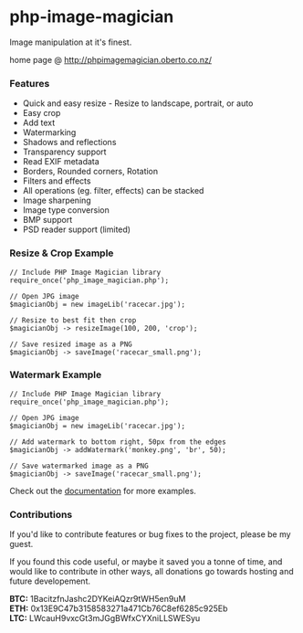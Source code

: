 # php-image-magician


Image manipulation at it's finest.

home page @ http://phpimagemagician.oberto.co.nz/


### Features
* Quick and easy resize - Resize to landscape, portrait, or auto
* Easy crop
* Add text
* Watermarking
* Shadows and reflections
* Transparency support
* Read EXIF metadata
* Borders, Rounded corners, Rotation
* Filters and effects
* All operations (eg. filter, effects) can be stacked
* Image sharpening
* Image type conversion
* BMP support
* PSD reader support (limited)


### Resize &amp; Crop Example
						
    // Include PHP Image Magician library
    require_once('php_image_magician.php');

    // Open JPG image
    $magicianObj = new imageLib('racecar.jpg');

    // Resize to best fit then crop
    $magicianObj -> resizeImage(100, 200, 'crop');

    // Save resized image as a PNG
    $magicianObj -> saveImage('racecar_small.png');
			
      

### Watermark Example

    // Include PHP Image Magician library
    require_once('php_image_magician.php');

    // Open JPG image
    $magicianObj = new imageLib('racecar.jpg');

    // Add watermark to bottom right, 50px from the edges
    $magicianObj -> addWatermark('monkey.png', 'br', 50);

    // Save watermarked image as a PNG
    $magicianObj -> saveImage('racecar_small.png');      
    
    
Check out the [documentation](http://phpimagemagician.oberto.co.nz/docs.html) for more examples.

### Contributions
If you'd like to contribute features or bug fixes to the project, please be my guest.

If you found this code useful, or maybe it saved you a tonne of time, and would like to contribute in other ways, all donations go towards hosting and future developement.

**BTC:** 1BacitzfnJashc2DYKeiAQzr9tWH5en9uM  
**ETH:** 0x13E9C47b3158583271a471Cb76C8ef6285c925Eb  
**LTC:** LWcauH9vxcGt3mJGgBWfxCYXniLLSWESyu 

